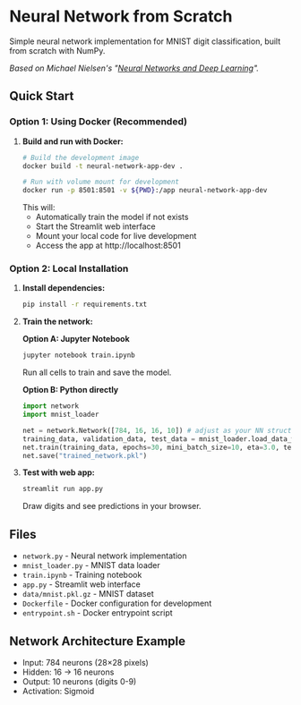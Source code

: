 # Neural Network from Scratch

Simple neural network implementation for MNIST digit classification, built from scratch with NumPy.

*Based on Michael Nielsen's "[Neural Networks and Deep Learning](http://neuralnetworksanddeeplearning.com/)".*

## Quick Start

### Option 1: Using Docker (Recommended)

1. **Build and run with Docker:**
   ```bash
   # Build the development image
   docker build -t neural-network-app-dev .

   # Run with volume mount for development
   docker run -p 8501:8501 -v ${PWD}:/app neural-network-app-dev
   ```
   This will:
   - Automatically train the model if not exists
   - Start the Streamlit web interface
   - Mount your local code for live development
   - Access the app at http://localhost:8501

### Option 2: Local Installation

1. **Install dependencies:**
   ```bash
   pip install -r requirements.txt
   ```

2. **Train the network:**

   **Option A: Jupyter Notebook**
   ```bash
   jupyter notebook train.ipynb
   ```
   Run all cells to train and save the model.

   **Option B: Python directly**
   ```python
   import network
   import mnist_loader

   net = network.Network([784, 16, 16, 10]) # adjust as your NN structure
   training_data, validation_data, test_data = mnist_loader.load_data_wrapper()
   net.train(training_data, epochs=30, mini_batch_size=10, eta=3.0, test_data=test_data)
   net.save("trained_network.pkl")
   ```

3. **Test with web app:**
   ```bash
   streamlit run app.py
   ```
   Draw digits and see predictions in your browser.

## Files

- `network.py` - Neural network implementation
- `mnist_loader.py` - MNIST data loader
- `train.ipynb` - Training notebook
- `app.py` - Streamlit web interface
- `data/mnist.pkl.gz` - MNIST dataset
- `Dockerfile` - Docker configuration for development
- `entrypoint.sh` - Docker entrypoint script

## Network Architecture Example

- Input: 784 neurons (28×28 pixels)
- Hidden: 16 → 16 neurons
- Output: 10 neurons (digits 0-9)
- Activation: Sigmoid
